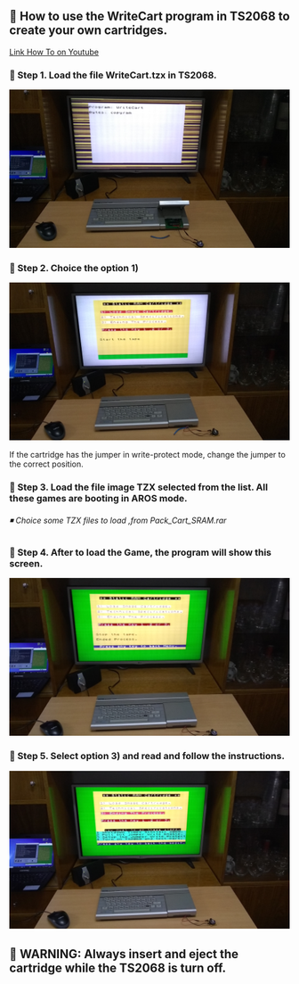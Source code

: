 ## 🔹 How to use the WriteCart program in TS2068 to create your own cartridges.

[Link How To on Youtube](https://www.youtube.com/watch?v=_XW6AfT9foQ)

### 🔸 Step 1. Load the file WriteCart.tzx in TS2068.

<img src="Loading_WriteCart.jpg" width="700" heigth="500">

### 🔸 Step 2. Choice the option 1)

<img src="start_process.jpg" width="700" heigth="500">

If the cartridge has the jumper in write-protect mode, change the jumper to the correct position.

### 🔸 Step 3. Load the file image TZX selected from the list. All these games are booting in AROS mode.

###### ◾ Choice some TZX files to load ,from Pack_Cart_SRAM.rar

### 🔸 Step 4. After to load the Game, the program will show this screen.

<img src="Load_imageCadt.jpg" width="700" heigth="500">

### 🔸 Step 5. Select option 3) and read and follow the instructions.

<img src="End_Procees.jpg" width="700" heigth="500">

## 🔺 WARNING: Always insert and eject the cartridge while the TS2068 is turn off. 

